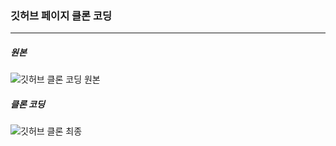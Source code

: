 ### 깃허브 페이지 클론 코딩
---

##### 원본
![깃허브 클론 코딩 원본](https://github.com/Pirogramming-21/Joo-Yumin/assets/163244001/d8f75bf8-9537-4eeb-807d-ed839839f2de)

##### 클론 코딩
![깃허브 클론 최종](https://github.com/Pirogramming-21/Joo-Yumin/assets/163244001/fa6e426e-9c4b-4e30-95ee-b6ba5ad93ca9)